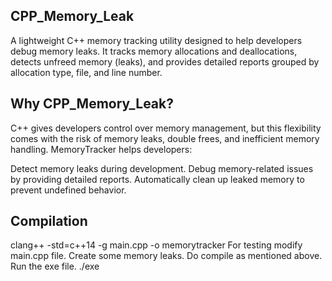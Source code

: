 ## CPP_Memory_Leak      
A lightweight C++ memory tracking utility designed to help developers debug memory leaks. It tracks memory allocations and deallocations, detects unfreed memory (leaks), and provides detailed reports grouped by allocation type, file, and line number.

## Why CPP_Memory_Leak?           
C++ gives developers control over memory management, but this flexibility comes with the risk of memory leaks, double frees, and inefficient memory handling. MemoryTracker helps developers:

Detect memory leaks during development.
Debug memory-related issues by providing detailed reports.
Automatically clean up leaked memory to prevent undefined behavior.     

## Compilation
clang++ -std=c++14 -g main.cpp -o memorytracker
For testing modify main.cpp file. Create some memory leaks. Do compile as mentioned above. Run the exe file.
./exe

                  
